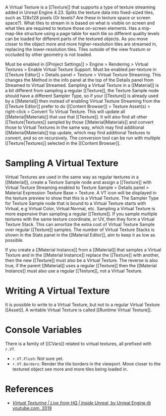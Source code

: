 A Virtual Texture is a [[Texture]] that supports a type of texture streaming added in Unreal Engine 4.23.
Splits the texture data into fixed-sized tiles, such as 128x128 pixels (Or texels? Are these in texture space or screen space?).
What tiles to stream in is based on what is visible on screen and what tiles are required to texture those on-screen elements.
Has a mip-map-like structure using a  page table for each tile so different quality levels can be loaded for different parts of the textured objects.
As you move closer to the object more and more higher-resolution tiles are streamed in, replacing the lower-resolution tiles.
Tiles outside of the view frustum or occluded by other geometry is not loaded.

Must be enabled in [[Project Settings]] > Engine > Rendering > Virtual Textures > Enable Virtual Texture Support.
Must be enabled per-texture in [[Texture Editor]] > Details panel > Texture > Virtual Texture Streaming.
This changes the Method in the info panel at the top of the Details panel from Streamed to Virtual Streamed.
Sampling a Virtual Texture in a [[Material]] is a bit different from sampling a regular [[Texture]], the Texture Sample node should have a different Sampler Type, so if your [[Texture]] is already used by a [[Material]] then instead of enabling Virtual Texture Streaming from the [[Texture Editor]] prefer to do [[Content Browser]] > Texture Asset(s) > right-click > Convert To Virtual Texture.
This will update all [[Material|Materials]] that use that [[Texture]].
It will also find all other [[Texture|Textures]] sampled by those [[Material|Materials]] and convert those to Virtual Textures in the same way, which may find additional [[Material|Materials]] top update, which may find additional Textures to convert, and so on recursively.
The conversion tool can be run with multiple [[Texture|Textures]] selected in the [[Content Browser]].


# Sampling A Virtual Texture

Virtual Textures are used in the same way as regular textures in a [[Material]], create a Texture Sample node and assign a [[Texture]] with Virtual Texture Streaming enabled to Texture Sample > Details panel > Material Expression Texture Base > Texture.
A VT icon will be displayed in the texture preview to show that this is a Virtual Texture.
The Sampler Type for Texture Sample node that is bound to a Virtual Texture starts with Virtual, e.g Virtual Color, Virtual Normal, etc.
Sampling a Virtual Texture is more expensive than sampling a regular [[Texture]].
If you sample multiple textures with the same texture coordinate, or UV, then they form a Virtual Texture Stack.
This can amortize the extra cost of Virtual Texture Sample over regular [[Texture]] samples.
The number of Virtual Texture Stacks is shown in the Stats panel in the [[Material Editor]], aim to keep it as low as possible.

If you create a [[Material Instance]] from a [[Material]] that samples a Virtual Texture and in the [[Material Instance]] replace the [[Texture]] with another, then the new [[Texture]] must also be a Virtual Texture.
The reverse is also true, if the parent [[Material]] uses a regular [[Texture]] then the [[Material Instance]] must also use a regular [[Texture]], not a Virtual Texture.


# Writing A Virtual Texture

It is possible to write to a Virtual Texture, but not to a regular Virtual Texture [[Asset]].
A writable Virtual Texture is called [[Runtime Virtual Texture]].


# Console Variables

There is a family of [[CVars]] related to virtual textures, all prefixed with `r.VT`.
- `r.VT.Flush`: Not sure yet.
- `r.VT.Borders`: Render the tile borders in the viewport. Move closer to the textured object see more and more tiles being loaded in.


# References

- [_Virtual Texturing | Live from HQ | Inside Unreal_, by Unreal Engine @ youtube.com. 2019](https://www.youtube.com/watch?v=fhoZ2qMAfa4)

